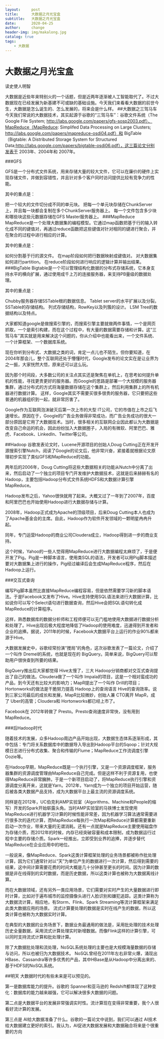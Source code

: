 ```yaml
---
layout:     post
title:      大数据之月光宝盒
subtitle:   大数据之月光宝盒
date:       2020-04-25
author:     change
header-img: img/makalong.jpg
catalog: true
tags:
    - 大数据
---
```

# 大数据之月光宝盒
读史使人明智

大数据是近些年来特别火的一个话题，但是近两年逐渐被人工智能取代了。不过大数据现在已经发展为新基建不可或缺的基础设施。今天我们来看看大数据的前世今生，大数据是怎么诞生的、怎么发展的，将来会是什么样。
##大数据之三驾马车
今天我们常说的大数据技术，其实起源于谷歌的“三驾马车”：谷歌文件系统（The Google File System; http://labs.google.com/papers/gfs-sosp2003.pdf）、MapReduce（MapReduce: Simplifed Data Processing on Large Clusters; http://labs.google.com/papers/mapreduce-osdi04.pdf）和 BigTable（Bigtable: A Distributed Storage System for Structured Data;http://labs.google.com/papers/bigtable-osdi06.pdf），这三篇论文分别发表于 2003年、2004年和 2007年。

###GFS

GFS是一个分布式文件系统，用来存储大量的较大文件，它可以在廉价的硬件上实现存储文件，并做到容错性，并且针对多个客户同时访问提供比较有竞争力的性能。

其中的重点是：

把一个较大的文件切分成不同的单元块。
把每一个单元块存储在ChunkServer上，并且每一块都会复制在多个ChunkServer服务器上。
每一个文件包含多少块和哪些块这些元数据存储在GFS Master服务器上。
###MapReduce
MapReduce是一个处理大数据集的编程模型。它通过map函数把基于行的输入转化成不同的键值对，再通过reduce函数把这些键值对针对相同的键进行聚合，并在聚合的过程中进行相应的计算。

其中的重点是：

如何分割基于行的源文件。
在map阶段如何把行数据映射成键值对。
对大数据集如何进行partition。
在reduce阶段如何进行响应的逻辑计算并输出结果。
###BigTable
Bigtable是一个可以管理结构化数据的分布式存储系统，它本身支持水平的横向扩展，通过使用成千上万的连接服务器，来支持PB量级的数据处理。

其中的重点是：

Chubby服务器存储SSTable根的数据信息。
Tablet server的水平扩展以及分裂。
SSTable的存储结构。
列式存储结构，RowKey以及列簇的设计。
LSM Tree的数据结构以及特点。

大家都知道google是做搜索引擎的，而搜索引擎主要就做两件事情，一个是网页抓取，一个是索引构建，而在这个过程中，有大量的数据需要存储和计算。这“三驾马车”其实就是用来解决这个问题的，你从介绍中也能看出来，一个文件系统、一个计算框架、一个数据库系统。

现在你听到分布式、大数据之类的词，肯定一点儿也不陌生。但你要知道，在2004年那会儿，整个互联网还处于懵懂时代，Google发布的论文实在是让业界为之一振，大家恍然大悟，原来还可以这么玩。

因为那个时间段，大多数公司的关注点其实还是聚焦在单机上，在思考如何提升单机的性能，寻找更贵更好的服务器。而Google的思路是部署一个大规模的服务器集群，通过分布式的方式将海量数据存储在这个集群上，然后利用集群上的所有机器进行数据计算。 这样，Google其实不需要买很多很贵的服务器，它只要把这些普通的机器组织到一起，就非常厉害了。

Google作为互联网泡沫破灭后第一次上市的大型 IT公司，它的市值在上市之后飞速增长。原因在于，Google的广告业务做得非常成功，而广告业务成功的很大一部分原因是它用了大数据技术。当时，很多相关的互联网企业因此都认为大数据是改变自己命运的机会，因此纷纷加入大数据圈子，入局的有微软、阿里巴巴、雅虎、Facebook、LinkedIn、Twitter等公司。

##Hadoop
谷歌发表论文时，Lucene开源项目的创始人Doug Cutting正在开发开源搜索引擎Nutch，阅读了Google的论文后，他非常兴奋，紧接着就根据论文原理初步实现了类似GFS和MapReduce的功能。

两年后的2006年，Doug Cutting将这些大数据相关的功能从Nutch中分离了出来，然后启动了一个独立的项目专门开发维护大数据技术，这就是后来赫赫有名的Hadoop，主要包括Hadoop分布式文件系统HDFS和大数据计算引擎MapReduce。

Hadoop发布之后，Yahoo很快就用了起来。大概又过了一年到了2007年，百度和阿里巴巴也开始使用Hadoop进行大数据存储与计算。

2008年，Hadoop正式成为Apache的顶级项目，后来Doug Cutting本人也成为了Apache基金会的主席。自此，Hadoop作为软件开发领域的一颗明星冉冉升起。

同年，专门运营Hadoop的商业公司Cloudera成立，Hadoop得到进一步的商业支持。

这个时候，Yahoo的一些人觉得用MapReduce进行大数据编程太麻烦了，于是便开发了Pig。Pig是一种脚本语言，使用类SQL的语法，开发者可以用Pig脚本描述要对大数据集上进行的操作，Pig经过编译后会生成MapReduce程序，然后在Hadoop上运行。

###交互式查询

编写Pig脚本虽然比直接MapReduce编程容易，但是依然需要学习新的脚本语法。于是Facebook又发布了Hive。Hive支持使用SQL语法来进行大数据计算，比如说你可以写个Select语句进行数据查询，然后Hive会把SQL语句转化成MapReduce的计算程序。

这样，熟悉数据库的数据分析师和工程师便可以无门槛地使用大数据进行数据分析和处理了。Hive出现后极大程度地降低了Hadoop的使用难度，迅速得到开发者和企业的追捧。据说，2011年的时候，Facebook大数据平台上运行的作业90%都来源于Hive。

大数据发展史中，谷歌经常扮演“搅局”的角色，这次谷歌发表了一篇论文，介绍了一个叫作 Dremel的系统，也就是现在的 BigQuery。简单来说，BigQuery可以帮助用户很快查到所要的结果。

BigQuery推出后大家都觉得 Hive太慢了，三大 Hadoop分销商都对交互式查询提出了自己的做法。Cloudera做了一个叫作 Impala的项目，这是一个相对蛮成功的产品，到今天还有比较大的影响力；MapR提出了一个叫作 Drill的项目；Hortonworks的做法是干脆努力提高 Hadoop上的查询语言 Hive的查询效率。说到三家公司最后的成长和发展，MapR比较微妙，创始人兼 CTO离开 MapR，成了 Uber的高管；Cloudera和 Hortonworks都已经上市了。

Facebook在 2012年转做了 Presto。Presto查询速度非常快，没有用到 MapReduce。

###后Hadoop时代

随着技术的发展，众多Hadoop周边产品开始出现，大数据生态体系逐渐形成，其中包括：专门将关系数据库中的数据导入导出到Hadoop平台的Sqoop；针对大规模日志进行分布式收集、聚合和传输的Flume；MapReduce工作流调度引擎Oozie等。

在Hadoop早期，MapReduce既是一个执行引擎，又是一个资源调度框架，服务器集群的资源调度管理由MapReduce自己完成。但是这样不利于资源复用，也使得MapReduce非常臃肿。于是一个新项目启动了，将MapReduce执行引擎和资源调度分离开来，这就是Yarn。2012年，Yarn成为一个独立的项目开始运营，随后被各类大数据产品支持，成为大数据平台上最主流的资源调度系统。

同样是在2012年，UC伯克利AMP实验室（Algorithms、Machine和People的缩写）开发的Spark开始崭露头角。当时AMP实验室的马铁博士发现使用MapReduce进行机器学习计算的时候性能非常差，因为机器学习算法通常需要进行很多次的迭代计算，而MapReduce每执行一次Map和Reduce计算都需要重新启动一次作业，带来大量的无谓消耗。还有一点就是MapReduce主要使用磁盘作为存储介质，而2012年的时候，内存已经突破容量和成本限制，成为数据运行过程中主要的存储介质。Spark一经推出，立即受到业界的追捧，并逐步替代MapReduce在企业应用中的地位。

一般说来，像MapReduce、Spark这类计算框架处理的业务场景都被称作批处理计算，因为它们通常针对以“天”为单位产生的数据进行一次计算，然后得到需要的结果，这中间计算需要花费的时间大概是几十分钟甚至更长的时间。因为计算的数据是非在线得到的实时数据，而是历史数据，所以这类计算也被称为大数据离线计算。

而在大数据领域，还有另外一类应用场景，它们需要对实时产生的大量数据进行即时计算，比如对于遍布城市的监控摄像头进行人脸识别和嫌犯追踪。这类计算称为大数据流计算，相应地，有Storm、Flink、Spark Streaming等流计算框架来满足此类大数据应用的场景。 流式计算要处理的数据是实时在线产生的数据，所以这类计算也被称为大数据实时计算。

在典型的大数据的业务场景下，数据业务最通用的做法是，采用批处理的技术处理历史全量数据，采用流式计算处理实时新增数据。而像Flink这样的计算引擎，可以同时支持流式计算和批处理计算。

除了大数据批处理和流处理，NoSQL系统处理的主要也是大规模海量数据的存储与访问，所以也被归为大数据技术。 NoSQL曾经在2011年左右非常火爆，涌现出HBase、Cassandra等许多优秀的产品，其中HBase是从Hadoop中分离出来的、基于HDFS的NoSQL系统。

##明天
大数据时代的有些未来是可以预见的。

第一是数据库能力的提升。谷歌的 Spanner和亚马逊的 Redshift都体现了这种变化：数据库的能力越来越强，它可以解决很多大数据的问题。

第二点是大数据平台的发展非常强调实时性。流计算现在变得非常重要，我个人很看好流计算的发展。

第三点是 AI给大数据准备了什么。谷歌的一篇论文中说到，我们可以通过 AI技术给大数据建立更好的索引。我认为，AI促进大数据发展和大数据融合将来是个很重要的方向
